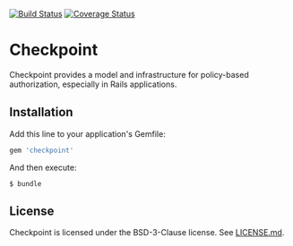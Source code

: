 [![Build Status](https://travis-ci.org/mlibrary/checkpoint.svg?branch=master)](https://travis-ci.org/mlibrary/checkpoint?branch=master)
[![Coverage Status](https://coveralls.io/repos/github/mlibrary/checkpoint/badge.svg?branch=master)](https://coveralls.io/github/mlibrary/checkpoint?branch=master)

# Checkpoint

Checkpoint provides a model and infrastructure for policy-based authorization,
especially in Rails applications.

## Installation

Add this line to your application's Gemfile:

```ruby
gem 'checkpoint'
```

And then execute:

    $ bundle

## License

Checkpoint is licensed under the BSD-3-Clause license. See [LICENSE.md](LICENSE.md).
